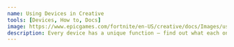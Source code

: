 ```yaml
---
name: Using Devices in Creative
tools: [Devices, How to, Docs]
image: https://www.epicgames.com/fortnite/en-US/creative/docs/Images/using-devices-in-fortnite-creative/devices-landing-hero.png
description: Every device has a unique function — find out what each one does and how you can use them!
---
```

